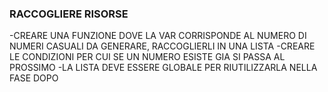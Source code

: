 ### RACCOGLIERE RISORSE

-CREARE UNA FUNZIONE DOVE LA VAR CORRISPONDE AL NUMERO DI NUMERI CASUALI DA GENERARE, RACCOGLIERLI IN UNA LISTA
-CREARE LE CONDIZIONI PER CUI SE UN NUMERO ESISTE GIA SI PASSA AL PROSSIMO
-LA LISTA DEVE ESSERE GLOBALE PER RIUTILIZZARLA NELLA FASE DOPO

<!-- SECONDA FASE -->
